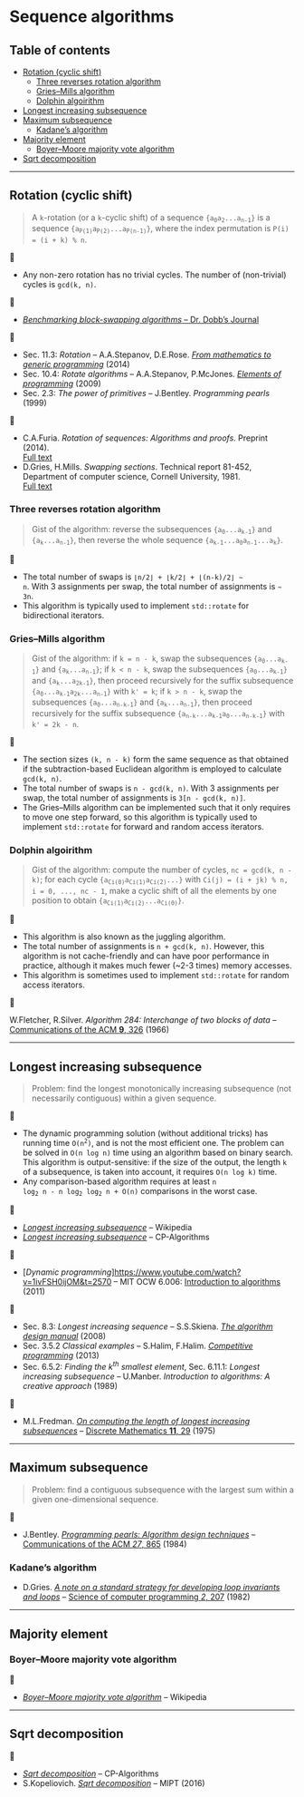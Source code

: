 # Sequence algorithms <!-- omit in toc -->

## Table of contents <!-- omit in toc -->

- [Rotation (cyclic shift)](#rotation-cyclic-shift)
	- [Three reverses rotation algorithm](#three-reverses-rotation-algorithm)
	- [Gries–Mills algorithm](#griesndashmills-algorithm)
	- [Dolphin algoirithm](#dolphin-algoirithm)
- [Longest increasing subsequence](#longest-increasing-subsequence)
- [Maximum subsequence](#maximum-subsequence)
	- [Kadane’s algorithm](#kadanes-algorithm)
- [Majority element](#majority-element)
	- [Boyer–Moore majority vote algorithm](#boyerndashmoore-majority-vote-algorithm)
- [Sqrt decomposition](#sqrt-decomposition)

---

## Rotation (cyclic shift)

> A `k`-rotation (or a `k`-cyclic shift) of a sequence <code>{a<sub>0</sub>a<sub>2</sub>...a<sub>n-1</sub>}</code> is a sequence <code>{a<sub>P(1)</sub>a<sub>P(2)</sub>...a<sub>P(n-1)</sub>}</code>, where the index permutation is `P(i) = (i + k) % n`.

:memo:

- Any non-zero rotation has no trivial cycles. The number of (non-trivial) cycles is `gcd(k, n)`.

:link:

- [*Benchmarking block-swapping algorithms* – Dr. Dobb’s Journal](http://www.drdobbs.com/parallel/benchmarking-block-swapping-algorithms/232900395)

:book:

- Sec. 11.3: *Rotation* – A.A.Stepanov, D.E.Rose. [*From mathematics to generic programming*](http://www.fm2gp.com/) (2014)
- Sec. 10.4: *Rotate algorithms* – A.A.Stepanov, P.McJones. [*Elements of programming*](http://elementsofprogramming.com/) (2009)
- Sec. 2.3: *The power of primitives* – J.Bentley. *Programming pearls* (1999)

:page_facing_up:

- C.A.Furia. *Rotation of sequences: Algorithms and proofs*. Preprint (2014).\
[Full text](https://arxiv.org/abs/1406.5453)
- D.Gries, H.Mills. *Swapping sections*. Technical report 81-452, Department of computer science, Cornell University, 1981.\
[Full text](https://hdl.handle.net/1813/6292)

### Three reverses rotation algorithm

> Gist of the algorithm: reverse the subsequences <code>{a<sub>0</sub>...a<sub>k-1</sub>}</code> and <code>{a<sub>k</sub>...a<sub>n-1</sub>}</code>, then reverse the whole sequence <code>{a<sub>k-1</sub>...a<sub>0</sub>a<sub>n-1</sub>...a<sub>k</sub>}</code>.

:memo:

- The total number of swaps is <code>&lfloor;n/2&rfloor; + &lfloor;k/2&rfloor; + &lfloor;(n-k)/2&rfloor; &sim; n</code>. With 3 assignments per swap, the total number of assignments is <code>&sim; 3n</code>.
- This algorithm is typically used to implement `std::rotate` for bidirectional iterators.

### Gries–Mills algorithm

> Gist of the algorithm: if `k = n - k`, swap the subsequences <code>{a<sub>0</sub>...a<sub>k-1</sub>}</code> and <code>{a<sub>k</sub>...a<sub>n-1</sub>}</code>; if `k < n - k`, swap the subsequences <code>{a<sub>0</sub>...a<sub>k-1</sub>}</code> and <code>{a<sub>k</sub>...a<sub>2k-1</sub>}</code>, then proceed recursively for the suffix subsequence <code>{a<sub>0</sub>...a<sub>k-1</sub>a<sub>2k</sub>...a<sub>n-1</sub>}</code> with `k' = k`; if `k > n - k`, swap the subsequences <code>{a<sub>0</sub>...a<sub>n-k-1</sub>}</code> and <code>{a<sub>k</sub>...a<sub>n-1</sub>}</code>, then proceed recursively for the suffix subsequence <code>{a<sub>n-k</sub>...a<sub>k-1</sub>a<sub>0</sub>...a<sub>n-k-1</sub>}</code> with `k' = 2k - n`.

:memo:

- The section sizes `(k, n - k)` form the same sequence as that obtained if the subtraction-based Euclidean algorithm is employed to calculate `gcd(k, n)`.
- The total number of swaps is `n - gcd(k, n)`. With 3 assignments per swap, the total number of assignments is `3[n - gcd(k, n)]`.
- The Gries–Mills algorithm can be implemented such that it only requires to move one step forward, so this algorithm is typically used to implement `std::rotate` for forward and random access iterators.

### Dolphin algoirithm

> Gist of the algorithm: compute the number of cycles, `nc = gcd(k, n - k)`; for each cycle <code>{a<sub>Ci(0)</sub>a<sub>Ci(1)</sub>a<sub>Ci(2)</sub>...}</code> with `Ci(j) = (i + jk) % n, i = 0, ..., nc - 1`, make a cyclic shift of all the elements by one position to obtain <code>{a<sub>Ci(1)</sub>a<sub>Ci(2)</sub>...a<sub>Ci(0)</sub>}</code>.

:memo:

- This algorithm is also known as the juggling algorithm.
- The total number of assignments is `n + gcd(k, n)`. However, this algorithm is not cache-friendly and can have poor performance in practice, although it makes much fewer (~2-3 times) memory accesses.
- This algorithm is sometimes used to implement `std::rotate` for random access iterators.

:page_facing_up:

W.Fletcher, R.Silver. *Algorithm 284: Interchange of two blocks of data* – [Communications of the ACM **9**, 326](https://dx.doi.org/10.1145/355592.365609) (1966)

---

## Longest increasing subsequence

> Problem: find the longest monotonically increasing subsequence (not necessarily contiguous) within a given sequence.

:memo:

- The dynamic programming solution (without additional tricks) has running time <code>O(n<sup>2</sup>)</code>, and is not the most efficient one. The problem can be solved in `O(n log n)` time using an algorithm based on binary search. This algorithm is output-sensitive: if the size of the output, the length `k` of a subsequence, is taken into account, it requires `O(n log k)` time.
- Any comparison-based algorithm requires at least <code>n log<sub>2</sub> n - n log<sub>2</sub> log<sub>2</sub> n + O(n)</code> comparisons in the worst case.

:link:

- [*Longest increasing subsequence*](https://en.wikipedia.org/wiki/Longest_increasing_subsequence) – Wikipedia
- [*Longest increasing subsequence*](https://cp-algorithms.com/sequences/longest_increasing_subsequence.html) – CP-Algorithms

:movie_camera:

- [*Dynamic programming*]https://www.youtube.com/watch?v=1ivFSH0ijOM&t=2570 – MIT OCW 6.006: [Introduction to algorithms](https://ocw.mit.edu/courses/electrical-engineering-and-computer-science/6-006-introduction-to-algorithms-fall-2011/index.htm) (2011)

:book:

- Sec. 8.3: *Longest increasing sequence* – S.S.Skiena. [*The algorithm design manual*](http://www.algorist.com/) (2008)
- Sec. 3.5.2 *Classical examples* – S.Halim, F.Halim. [*Competitive programming*](https://cpbook.net/) (2013)
- Sec. 6.5.2: *Finding the k<sup>th</sup> smallest element*, Sec. 6.11.1: *Longest increasing subsequence* – U.Manber. *Introduction to algorithms: A creative approach* (1989)

:page_facing_up:

- M.L.Fredman. [*On computing the length of longest increasing subsequences*](https://core.ac.uk/download/pdf/82290717.pdf) – [Discrete Mathematics **11**, 29](https://dx.doi.org/10.1016/0012-365X(75)90103-X) (1975)

<!--### Counting the number of longest increasing subsequences-->

---

## Maximum subsequence

> Problem: find a contiguous subsequence with the largest sum within a given one-dimensional sequence.

:page_facing_up:

- J.Bentley. [*Programming pearls: Algorithm design techniques*](http://akira.ruc.dk/~keld/teaching/algoritmedesign_f03/Artikler/05/Bentley84.pdf) – [Communications of the ACM *27*, 865](https://dx.doi.org/10.1145/358234.381162) (1984)

### Kadane’s algorithm

- D.Gries. [*A note on a standard strategy for developing loop invariants and loops*](https://core.ac.uk/download/pdf/82596333.pdf) – [Science of computer programming *2*, 207](https://dx.doi.org/10.1016/0167-6423(83)90015-1) (1982)

---

## Majority element

### Boyer–Moore majority vote algorithm

:link:

- [*Boyer–Moore majority vote algorithm*](https://en.wikipedia.org/wiki/Boyer%E2%80%93Moore_majority_vote_algorithm) – Wikipedia

---

## Sqrt decomposition

:link:

- [*Sqrt decomposition*](https://cp-algorithms.com/data_structures/sqrt_decomposition.html) – CP-Algorithms
- S.Kopeliovich. [*Sqrt decomposition*](http://acm.math.spbu.ru/~sk1/mm/lections/mipt2016-sqrt/mipt-2016-burunduk1-sqrt.en.pdf) – MIPT (2016)
